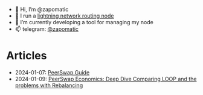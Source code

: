 - 👋 Hi, I’m @zapomatic
- 👀 I run a [lightning network routing node](https://amboss.space/node/026d0169e8c220d8e789de1e7543f84b9041bbb3e819ab14b9824d37caa94f1eb2)
- 🌱 I’m currently developing a tool for managing my node
- 📫 telegram: [@zapomatic](https://t.me/zapomatic)


# Articles

- 2024-01-07: [PeerSwap Guide](https://github.com/zapomatic/zapomatic/blob/main/PeerSwap.md)
- 2024-01-09: [PeerSwap Economics: Deep Dive Comparing LOOP and the problems with Rebalancing](https://github.com/zapomatic/zapomatic/blob/main/PeerSwapEconomics.md)
<!---
zapomatic/zapomatic is a ✨ special ✨ repository because its `README.md` (this file) appears on your GitHub profile.
You can click the Preview link to take a look at your changes.
--->
